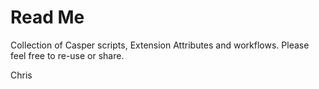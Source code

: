 # Read Me
Collection of Casper scripts, Extension Attributes and workflows.  Please feel free to re-use or share.

Chris
